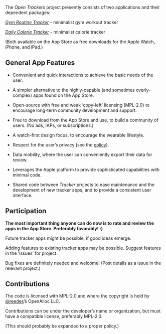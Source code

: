 The _Open Trackers_ project presently consists of two applications and
their dependent packages:

[_Gym Routine Tracker_](https://open-trackers.github.io/grt/) - minimalist gym workout tracker

[_Daily Calorie Tracker_](https://open-trackers.github.io/dct/) - minimalist calorie tracker

(Both available on the App Store as free downloads for the Apple Watch,
iPhone, and iPad.)

## General App Features

* Convenient and quick interactions to achieve the basic needs of the
  user. 

* A simpler alternative to the highly-capable (and sometimes
  overly-complex) apps found on the App Store. 

* Open-source with free and weak ‘copy-left’ licensing (MPL-2.0) to
  encourage long-term community development and support.

* Free to download from the App Store and use, to build a community of
  users. (No ads, IAPs, or subscriptions.)

* A watch-first design focus, to encourage the wearable lifestyle.

* Respect for the user’s privacy (see the
  [policy](https://open-trackers.github.io/privacy/)).

* Data mobility, where the user can conveniently export their data for
  review.

* Leverages the Apple platform to provide sophisticated capabilities with
  minimal code.

* Shared code between _Tracker_ projects to ease maintenance and the
  development of new tracker apps, and to provide a consistent user
  interface.

## Participation

**The most important thing anyone can do now is to rate and review the
apps in the App Store. Preferably favorably! :)**

Future tracker apps might be possible, if good ideas emerge.

Adding features to existing tracker apps may be possible. Suggest features
in the ‘Issues’ for project.

Bug fixes are definitely needed and welcome! (Post details as a issue in
the relevant project.)

## Contributions

The code is licensed with MPL-2.0 and where the copyright is held by
[@reedes](https://github.com/reedes)’s OpenAlloc LLC. 

Contributions can be under the developer’s name or organization, but must
have a compatible license, preferably MPL-2.0.

(This should probably be expanded to a proper policy.)

